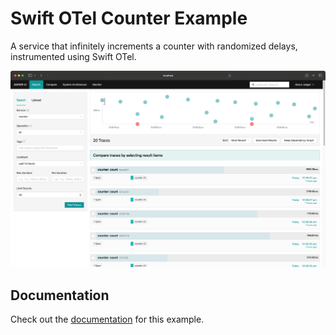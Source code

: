 # Swift OTel Counter Example

A service that infinitely increments a counter with randomized delays, instrumented using Swift OTel.

![](../../Sources/OTel/OTel.docc/Sample%20Code/Counter/jaeger.png)

## Documentation

Check out the [documentation](https://swiftpackageindex.com/swift-otel/swift-otel/documentation/otel/counter-sample) for this example.

